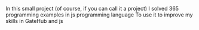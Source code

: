 In this small project (of course, if you can call it a project)
I solved 365 programming examples in js programming language
To use it to improve my skills in GateHub and js
